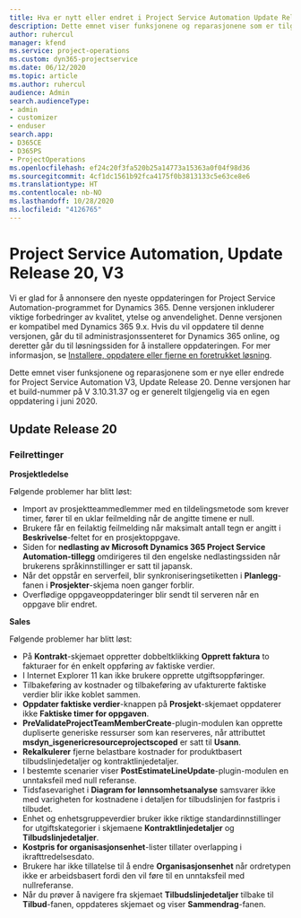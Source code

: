 ```yaml
---
title: Hva er nytt eller endret i Project Service Automation Update Release 20, V3
description: Dette emnet viser funksjonene og reparasjonene som er tilgjengelig i Project Service Automation Update Release 20, V3
author: ruhercul
manager: kfend
ms.service: project-operations
ms.custom: dyn365-projectservice
ms.date: 06/12/2020
ms.topic: article
ms.author: ruhercul
audience: Admin
search.audienceType:
- admin
- customizer
- enduser
search.app:
- D365CE
- D365PS
- ProjectOperations
ms.openlocfilehash: ef24c20f3fa520b25a14773a15363a0f04f98d36
ms.sourcegitcommit: 4cf1dc1561b92fca4175f0b3813133c5e63ce8e6
ms.translationtype: HT
ms.contentlocale: nb-NO
ms.lasthandoff: 10/28/2020
ms.locfileid: "4126765"
---
```

# <a name="project-service-automation-update-release-20-v3"></a>Project Service Automation, Update Release 20, V3

Vi er glad for å annonsere den nyeste oppdateringen for Project Service Automation-programmet for Dynamics 365. Denne versjonen inkluderer viktige forbedringer av kvalitet, ytelse og anvendelighet. Denne versjonen er kompatibel med Dynamics 365 9.x. Hvis du vil oppdatere til denne versjonen, går du til administrasjonssenteret for Dynamics 365 online, og deretter går du til løsningssiden for å installere oppdateringen. For mer informasjon, se [Installere, oppdatere eller fjerne en foretrukket løsning](https://docs.microsoft.com/power-platform/admin/install-remove-preferred-solution).

Dette emnet viser funksjonene og reparasjonene som er nye eller endrede for Project Service Automation V3, Update Release 20. Denne versjonen har et build-nummer på V 3.10.31.37 og er generelt tilgjengelig via en egen oppdatering i juni 2020.

## <a name="update-release-20"></a>Update Release 20

### <a name="bug-fixes"></a>Feilrettinger

**Prosjektledelse**

Følgende problemer har blitt løst:

- Import av prosjektteammedlemmer med en tildelingsmetode som krever timer, fører til en uklar feilmelding når de angitte timene er null.
- Brukere får en feilaktig feilmelding når maksimalt antall tegn er angitt i **Beskrivelse**-feltet for en prosjektoppgave.
- Siden for **nedlasting av Microsoft Dynamics 365 Project Service Automation-tillegg** omdirigeres til den engelske nedlastingssiden når brukerens språkinnstillinger er satt til japansk.
- Når det oppstår en serverfeil, blir synkroniseringsetiketten i **Planlegg**-fanen i **Prosjekter**-skjema noen ganger forblir.
- Overflødige oppgaveoppdateringer blir sendt til serveren når en oppgave blir endret.

**Sales**

Følgende problemer har blitt løst:

- På **Kontrakt**-skjemaet oppretter dobbeltklikking **Opprett faktura** to fakturaer for én enkelt oppføring av faktiske verdier.
- I Internet Explorer 11 kan ikke brukere opprette utgiftsoppføringer.
- Tilbakeføring av kostnader og tilbakeføring av ufakturerte faktiske verdier blir ikke koblet sammen.
- **Oppdater faktiske verdier**-knappen på **Prosjekt**-skjemaet oppdaterer ikke **Faktiske timer for oppgaven**.
- **PreValidateProjectTeamMemberCreate**-plugin-modulen kan opprette dupliserte generiske ressurser som kan reserveres, når attributtet **msdyn_isgenericresourceprojectscoped** er satt til **Usann**.
- **Rekalkulerer** fjerne belastbare kostnader for produktbasert tilbudslinjedetaljer og kontraktlinjedetaljer.
- I bestemte scenarier viser **PostEstimateLineUpdate**-plugin-modulen en unntaksfeil med null referanse.
- Tidsfasevarighet i **Diagram for lønnsomhetsanalyse** samsvarer ikke med varigheten for kostnadene i detaljen for tilbudslinjen for fastpris i tilbudet.
- Enhet og enhetsgruppeverdier bruker ikke riktige standardinnstillinger for utgiftskategorier i skjemaene **Kontraktlinjedetaljer** og **Tilbudslinjedetaljer**.
- **Kostpris for organisasjonsenhet**-lister tillater overlapping i ikrafttredelsesdato.
- Brukere har ikke tillatelse til å endre **Organisasjonsenhet** når ordretypen ikke er arbeidsbasert fordi den vil føre til en unntaksfeil med nullreferanse.
- Når du prøver å navigere fra skjemaet **Tilbudslinjedetaljer** tilbake til **Tilbud**-fanen, oppdateres skjemaet og viser **Sammendrag**-fanen.

